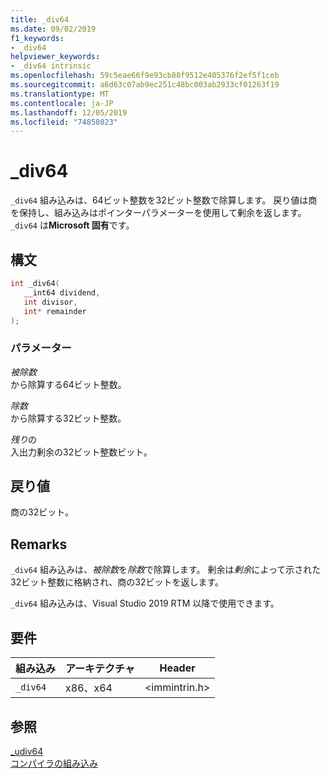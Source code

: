 ```yaml
---
title: _div64
ms.date: 09/02/2019
f1_keywords:
- _div64
helpviewer_keywords:
- _div64 intrinsic
ms.openlocfilehash: 59c5eae66f9e93cb88f9512e405376f2ef5f1ceb
ms.sourcegitcommit: a6d63c07ab9ec251c48bc003ab2933cf01263f19
ms.translationtype: MT
ms.contentlocale: ja-JP
ms.lasthandoff: 12/05/2019
ms.locfileid: "74858023"
---
```

# <a name="_div64"></a>_div64

`_div64` 組み込みは、64ビット整数を32ビット整数で除算します。 戻り値は商を保持し、組み込みはポインターパラメーターを使用して剰余を返します。 `_div64` は**Microsoft 固有**です。

## <a name="syntax"></a>構文

```C
int _div64(
   __int64 dividend,
   int divisor,
   int* remainder
);
```

### <a name="parameters"></a>パラメーター

*被除数* \
から除算する64ビット整数。

*除数* \
から除算する32ビット整数。

*残り*の \
入出力剰余の32ビット整数ビット。

## <a name="return-value"></a>戻り値

商の32ビット。

## <a name="remarks"></a>Remarks

`_div64` 組み込みは、*被除数*を*除数*で除算します。 剰余は*剰余*によって示された32ビット整数に格納され、商の32ビットを返します。

`_div64` 組み込みは、Visual Studio 2019 RTM 以降で使用できます。

## <a name="requirements"></a>要件

|組み込み|アーキテクチャ|Header|
|---------------|------------------|------------|
|`_div64`|x86、x64|\<immintrin.h>|

## <a name="see-also"></a>参照

[_udiv64](udiv64.md) \
[コンパイラの組み込み](compiler-intrinsics.md)
